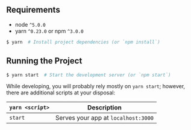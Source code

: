 ## Requirements
* node `^5.0.0`
* yarn `^0.23.0` or npm `^3.0.0`

```bash
$ yarn  # Install project dependencies (or `npm install`)
```

## Running the Project

```bash
$ yarn start  # Start the development server (or `npm start`)
```

While developing, you will probably rely mostly on `yarn start`; however, there are additional scripts at your disposal:

|`yarn <script>`    |Description|
|-------------------|-----------|
|`start`            |Serves your app at `localhost:3000`|
